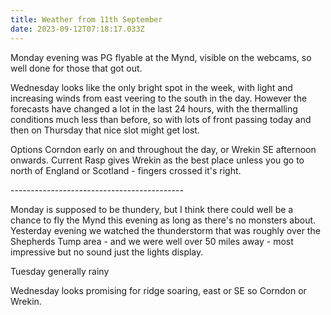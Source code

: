 ```yaml
---
title: Weather from 11th September
date: 2023-09-12T07:18:17.033Z
---
```

Monday evening was PG flyable at the Mynd, visible on the webcams, so well done for those that got out.

Wednesday looks like the only bright spot in the week, with light and increasing winds from east veering to the south in the day.  However the forecasts have changed a lot in the last 24 hours, with the thermalling conditions much less than before, so with lots of front passing today and then on Thursday that nice slot might get lost.

Options Corndon early on and throughout the day, or Wrekin SE afternoon onwards.  Current Rasp gives Wrekin as the best place unless you go to north of England or Scotland - fingers crossed it's right.

\-------------------------------------------

Monday is supposed to be thundery, but I think there could well be a chance to fly the Mynd this evening as long as there's no monsters about.  Yesterday evening we watched the thunderstorm that was roughly over the Shepherds Tump area - and we were well over 50 miles away - most impressive but no sound just the lights display.

Tuesday generally rainy

Wednesday looks promising for ridge soaring, east or SE so Corndon or Wrekin.